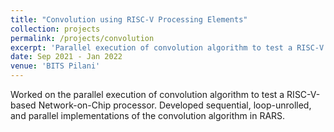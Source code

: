 ```yaml
---
title: "Convolution using RISC-V Processing Elements"
collection: projects
permalink: /projects/convolution
excerpt: 'Parallel execution of convolution algorithm to test a RISC-V based NoC'
date: Sep 2021 - Jan 2022
venue: 'BITS Pilani'
---
```


Worked on the parallel execution of convolution algorithm to test a RISC-V-based Network-on-Chip processor. Developed sequential, loop-unrolled, and parallel implementations of the convolution algorithm in RARS.
